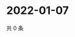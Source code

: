 # 2022-01-07

共 0 条

<!-- BEGIN WEIBO -->
<!-- 最后更新时间 Fri Jan 07 2022 12:16:03 GMT+0800 (China Standard Time) -->

<!-- END WEIBO -->
